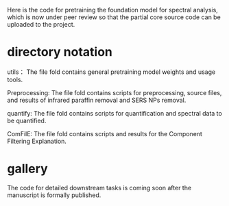 Here is the code for pretraining the foundation model for spectral analysis, which is now under peer review so that the partial core source code can be uploaded to the project. 



# directory notation
utils： The file fold contains general pretraining model weights and usage tools.

Preprocessing: The file fold contains scripts for preprocessing, source files, and results of infrared paraffin removal and SERS NPs removal.

quantify: The file fold contains scripts for quantification and spectral data to be quantified.

ComFilE: The file fold contains scripts and results for the Component Filtering Explanation. 


# gallery 

The code for detailed downstream tasks is coming soon after the manuscript is formally published.
